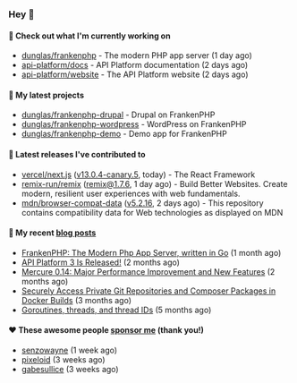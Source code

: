 ### Hey 👋

#### 👷 Check out what I'm currently working on

- [dunglas/frankenphp](https://github.com/dunglas/frankenphp) - The modern PHP app server (1 day ago)
- [api-platform/docs](https://github.com/api-platform/docs) - API Platform documentation (2 days ago)
- [api-platform/website](https://github.com/api-platform/website) - The API Platform website (2 days ago)

#### 🌱 My latest projects

- [dunglas/frankenphp-drupal](https://github.com/dunglas/frankenphp-drupal) - Drupal on FrankenPHP
- [dunglas/frankenphp-wordpress](https://github.com/dunglas/frankenphp-wordpress) - WordPress on FrankenPHP
- [dunglas/frankenphp-demo](https://github.com/dunglas/frankenphp-demo) - Demo app for FrankenPHP

#### 🔭 Latest releases I've contributed to

- [vercel/next.js](https://github.com/vercel/next.js) ([v13.0.4-canary.5](https://github.com/vercel/next.js/releases/tag/v13.0.4-canary.5), today) - The React Framework
- [remix-run/remix](https://github.com/remix-run/remix) ([remix@1.7.6](https://github.com/remix-run/remix/releases/tag/remix%401.7.6), 1 day ago) - Build Better Websites. Create modern, resilient user experiences with web fundamentals.
- [mdn/browser-compat-data](https://github.com/mdn/browser-compat-data) ([v5.2.16](https://github.com/mdn/browser-compat-data/releases/tag/v5.2.16), 2 days ago) - This repository contains compatibility data for Web technologies as displayed on MDN

#### 📜 My recent [blog posts](https://dunglas.fr)

- [FrankenPHP: The Modern Php App Server, written in Go](https://dunglas.dev/2022/10/frankenphp-the-modern-php-app-server-written-in-go/) (1 month ago)
- [API Platform 3 Is Released!](https://dunglas.dev/2022/09/api-platform-3-is-released/) (2 months ago)
- [Mercure 0.14: Major Performance Improvement and New Features](https://dunglas.dev/2022/09/mercure-0-14/) (2 months ago)
- [Securely Access Private Git Repositories and Composer Packages in Docker Builds](https://dunglas.dev/2022/08/securely-access-private-git-repositories-and-composer-packages-in-docker-builds/) (3 months ago)
- [Goroutines, threads, and thread IDs](https://dunglas.dev/2022/05/goroutines-threads-and-thread-ids/) (5 months ago)

#### ❤️ These awesome people [sponsor me](https://github.com/sponsors/dunglas) (thank you!)

- [senzowayne](https://github.com/senzowayne) (1 week ago)
- [pixeloid](https://github.com/pixeloid) (3 weeks ago)
- [gabesullice](https://github.com/gabesullice) (3 weeks ago)
